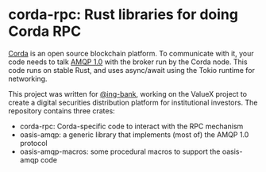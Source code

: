 # corda-rpc: Rust libraries for doing Corda RPC

[Corda](https://www.corda.net/) is an open source blockchain platform. To communicate with it,
your code needs to talk [AMQP 1.0](https://www.amqp.org/) with the broker run by the Corda node.
This code runs on stable Rust, and uses async/await using the Tokio runtime for networking.

This project was written for [@ing-bank](https://github.com/ing-bank/), working on the ValueX
project to create a digital securities distribution platform for institutional investors. The
repository contains three crates:

* corda-rpc: Corda-specific code to interact with the RPC mechanism
* oasis-amqp: a generic library that implements (most of) the AMQP 1.0 protocol
* oasis-amqp-macros: some procedural macros to support the oasis-amqp code

